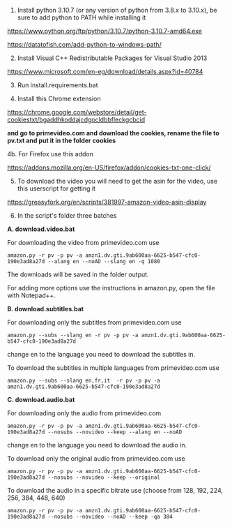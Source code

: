 1. Install python 3.10.7 (or any version of python from 3.8.x to 3.10.x), be sure to add python to PATH while installing it 

https://www.python.org/ftp/python/3.10.7/python-3.10.7-amd64.exe

https://datatofish.com/add-python-to-windows-path/

2. Install Visual C++ Redistributable Packages for Visual Studio 2013

https://www.microsoft.com/en-eg/download/details.aspx?id=40784

3. Run install.requirements.bat

4. Install this Chrome extension

https://chrome.google.com/webstore/detail/get-cookiestxt/bgaddhkoddajcdgocldbbfleckgcbcid

**and go to primevideo.com and download the cookies, rename the file to pv.txt and put it in the folder cookies**

4b. For Firefox use this addon

https://addons.mozilla.org/en-US/firefox/addon/cookies-txt-one-click/

5. To download the video you will need to get the asin for the video, use this userscript for getting it

https://greasyfork.org/en/scripts/381997-amazon-video-asin-display

6. In the script's folder three batches

**A. download.video.bat**

For downloading the video from primevideo.com use

`amazon.py -r pv -p pv -a amzn1.dv.gti.9ab600aa-6625-b547-cfc0-190e3ad8a27d --alang en --noAD --slang en -q 1080`

The downloads will be saved in the folder output.

For adding more options use the instructions in amazon.py, open the file with Notepad++.

**B. download.subtitles.bat**

For downloading only the subtitles from primevideo.com use

`amazon.py --subs --slang en -r pv -p pv -a amzn1.dv.gti.9ab600aa-6625-b547-cfc0-190e3ad8a27d`

change en to the language you need to download the subtitles in.

To download the subtitles in multiple languages from primevideo.com use

`amazon.py --subs --slang en,fr,it  -r pv -p pv -a amzn1.dv.gti.9ab600aa-6625-b547-cfc0-190e3ad8a27d`

**C. download.audio.bat**

For downloading only the audio from primevideo.com

`amazon.py -r pv -p pv -a amzn1.dv.gti.9ab600aa-6625-b547-cfc0-190e3ad8a27d --nosubs --novideo --keep --alang en --noAD`

change en to the language you need to download the audio in.

To download only the original audio from primevideo.com use

`amazon.py -r pv -p pv -a amzn1.dv.gti.9ab600aa-6625-b547-cfc0-190e3ad8a27d --nosubs --novideo --keep --original`

To download the audio in a specific bitrate use (choose from 128, 192, 224, 256, 384, 448, 640)

`amazon.py -r pv -p pv -a amzn1.dv.gti.9ab600aa-6625-b547-cfc0-190e3ad8a27d --nosubs --novideo --noAD --keep -qa 384`
